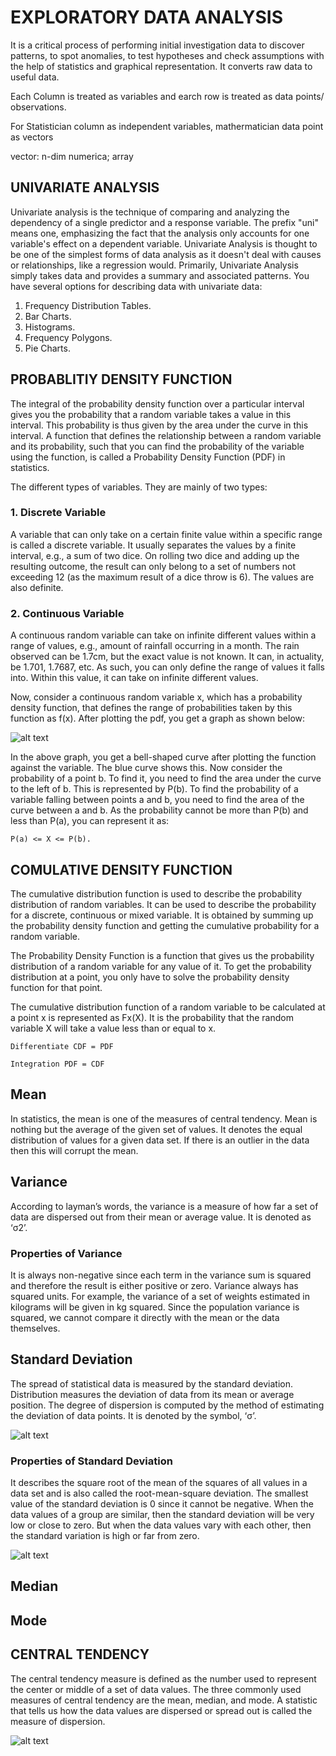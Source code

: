 # EXPLORATORY DATA ANALYSIS

It is a critical process of performing initial investigation data to discover patterns, to spot anomalies, to test hypotheses and check assumptions with the help of statistics and graphical representation. It converts raw data to useful data.

Each Column is treated as variables and
earch row is treated as data points/ observations.

For Statistician column as independent variables, mathermatician data point as vectors

vector: n-dim numerica; array


## UNIVARIATE ANALYSIS

Univariate analysis is the technique of comparing and analyzing the dependency of a single predictor and a response variable. The prefix "uni" means one, emphasizing the fact that the analysis only accounts for one variable's effect on a dependent variable. Univariate Analysis is thought to be one of the simplest forms of data analysis as it doesn't deal with causes or relationships, like a regression would. Primarily, Univariate Analysis simply takes data and provides a summary and associated patterns.
You have several options for describing data with univariate data:
1. Frequency Distribution Tables.
2. Bar Charts.
3. Histograms.
4. Frequency Polygons.
5. Pie Charts.


## PROBABLITIY DENSITY FUNCTION

The integral of the probability density function over a particular interval gives you the probability that a random variable takes a value in this interval. This probability is thus given by the area under the curve in this interval.
A function that defines the relationship between a random variable and its probability, such that you can find the probability of the variable using the function, is called a Probability Density Function (PDF) in statistics.

The different types of variables. They are mainly of two types:

### 1. Discrete Variable

A variable that can only take on a certain finite value within a specific range is called a discrete variable. It usually separates the values by a finite interval, e.g., a sum of two dice. On rolling two dice and adding up the resulting outcome, the result can only belong to a set of numbers not exceeding 12 (as the maximum result of a dice throw is 6). The values are also definite.

### 2. Continuous Variable

A continuous random variable can take on infinite different values within a range of values, e.g., amount of rainfall occurring in a month. The rain observed can be 1.7cm, but the exact value is not known. It can, in actuality, be 1.701, 1.7687, etc. As such, you can only define the range of values it falls into. Within this value, it can take on infinite different values.

Now, consider a continuous random variable x, which has a probability density function, that defines the range of probabilities taken by this function as f(x). After plotting the pdf, you get a graph as shown below:                     

![alt text](https://www.simplilearn.com/ice9/free_resources_article_thumb/Probability_Density_Function/Probability_Density_Function_2.png)

In the above graph, you get a bell-shaped curve after plotting the function against the variable. The blue curve shows this. Now consider the probability of a point b. To find it, you need to find the area under the curve to the left of b. This is represented by P(b). To find the probability of a variable falling between points a and b, you need to find the area of the curve between a and b. As the probability cannot be more than P(b) and less than P(a), you can represent it as: 

```P(a) <= X <= P(b).```


## COMULATIVE DENSITY FUNCTION

The cumulative distribution function is used to describe the probability distribution of random variables. It can be used to describe the probability for a discrete, continuous or mixed variable. It is obtained by summing up the probability density function and getting the cumulative probability for a random variable.

The Probability Density Function is a function that gives us the probability distribution of a random variable for any value of it. To get the probability distribution at a point, you only have to solve the probability density function for that point. 

The cumulative distribution function of a random variable to be calculated at a point x is represented as Fx(X). It is the probability that the random variable X will take a value less than or equal to x.


```Differentiate CDF = PDF```

```Integration PDF = CDF```


## Mean

In statistics, the mean is one of the measures of central tendency. Mean is nothing but the average of the given set of values. It denotes the equal distribution of values for a given data set.
If there is an outlier in the data then this will corrupt the mean.


## Variance

According to layman’s words, the variance is a measure of how far a set of data are dispersed out from their mean or average value. It is denoted as ‘σ2’.

### Properties of Variance

It is always non-negative since each term in the variance sum is squared and therefore the result is either positive or zero.
Variance always has squared units. For example, the variance of a set of weights estimated in kilograms will be given in kg squared. Since the population variance is squared, we cannot compare it directly with the mean or the data themselves.


## Standard Deviation

The spread of statistical data is measured by the standard deviation. Distribution measures the deviation of data from its mean or average position. The degree of dispersion is computed by the method of estimating the deviation of data points. It is denoted by the symbol, ‘σ’.

![alt text](https://wumbo.net/formula/sample-standard-deviation/population-standard-deviation-area-650-350.svg)

### Properties of Standard Deviation

It describes the square root of the mean of the squares of all values in a data set and is also called the root-mean-square deviation.
The smallest value of the standard deviation is 0 since it cannot be negative.
When the data values of a group are similar, then the standard deviation will be very low or close to zero. But when the data values vary with each other, then the standard variation is high or far from zero.

![alt text](https://cdn1.byjus.com/wp-content/uploads/2021/03/variance-and-sd-formula.png)

## Median


## Mode


## CENTRAL TENDENCY 

The central tendency measure is defined as the number used to represent the center or middle of a set of data values. The three commonly used measures of central tendency are the mean, median, and mode. A statistic that tells us how the data values are dispersed or spread out is called the measure of dispersion.

![alt text](https://cdn1.byjus.com/wp-content/uploads/2020/01/Relation-Between-Mean-Median-and-Mode-1.png)